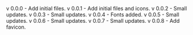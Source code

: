 v 0.0.0 - Add initial files.
v 0.0.1 - Add initial files and icons.
v 0.0.2 - Small updates.
v 0.0.3 - Small updates.
v 0.0.4 - Fonts added.
v 0.0.5 - Small updates.
v 0.0.6 - Small updates.
v 0.0.7 - Small updates.
v 0.0.8 - Add favicon.
